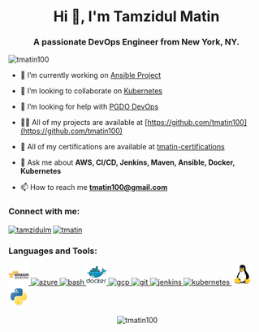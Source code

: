 <h1 align="center">Hi 👋, I'm Tamzidul Matin</h1>
<h3 align="center">A passionate DevOps Engineer from New York, NY.</h3>

<p align="left"> <img src="https://komarev.com/ghpvc/?username=tmatin100&label=Profile%20views&color=0e75b6&style=flat" alt="tmatin100" /> </p>

- 🔭 I’m currently working on [Ansible Project](https://github.com/tmatin100/hello-world-1)

- 👯 I’m looking to collaborate on [Kubernetes](https://github.com/kubernetes/kubernetes)

- 🤝 I’m looking for help with [PGDO DevOps](https://github.com/tmatin100/PGDO-DevOps-FinalProject-)

- 👨‍💻 All of my projects are available at [https://github.com/tmatin100](https://github.com/tmatin100)

- 📝 All of my certifications are available at [tmatin-certifications](https://www.credly.com/users/tmatin/badges?sort=-state_updated_at&page=1)

- 💬 Ask me about **AWS, CI/CD, Jenkins, Maven, Ansible, Docker, Kubernetes**

- 📫 How to reach me **tmatin100@gmail.com**

<h3 align="left">Connect with me:</h3>
<p align="left">
<a href="https://twitter.com/tmatin100" target="blank"><img align="center" src="https://github.com/rahuldkjain/github-profile-readme-generator/blob/master/src/images/icons/Social/twitter.svg" alt="tamzidulm" height="30" width="40" /></a>
<a href="https://linkedin.com/in/tmatin" target="blank"><img align="center" src="https://github.com/rahuldkjain/github-profile-readme-generator/blob/master/src/images/icons/Social/linked-in-alt.svg" alt="tmatin" height="30" width="40" /></a>
</p>

<h3 align="left">Languages and Tools:</h3>
<p align="left"> <a href="https://aws.amazon.com" target="_blank"> <img src="https://raw.githubusercontent.com/devicons/devicon/master/icons/amazonwebservices/amazonwebservices-original-wordmark.svg" alt="aws" width="40" height="40"/> </a> <a href="https://azure.microsoft.com/en-in/" target="_blank"> <img src="https://www.vectorlogo.zone/logos/microsoft_azure/microsoft_azure-icon.svg" alt="azure" width="40" height="40"/> </a> <a href="https://www.gnu.org/software/bash/" target="_blank"> <img src="https://www.vectorlogo.zone/logos/gnu_bash/gnu_bash-icon.svg" alt="bash" width="40" height="40"/> </a> <a href="https://www.docker.com/" target="_blank"> <img src="https://raw.githubusercontent.com/devicons/devicon/master/icons/docker/docker-original-wordmark.svg" alt="docker" width="40" height="40"/> </a> <a href="https://cloud.google.com" target="_blank"> <img src="https://www.vectorlogo.zone/logos/google_cloud/google_cloud-icon.svg" alt="gcp" width="40" height="40"/> </a> <a href="https://git-scm.com/" target="_blank"> <img src="https://www.vectorlogo.zone/logos/git-scm/git-scm-icon.svg" alt="git" width="40" height="40"/> </a> <a href="https://www.jenkins.io" target="_blank"> <img src="https://www.vectorlogo.zone/logos/jenkins/jenkins-icon.svg" alt="jenkins" width="40" height="40"/> </a> <a href="https://kubernetes.io" target="_blank"> <img src="https://www.vectorlogo.zone/logos/kubernetes/kubernetes-icon.svg" alt="kubernetes" width="40" height="40"/> </a> <a href="https://www.linux.org/" target="_blank"> <img src="https://raw.githubusercontent.com/devicons/devicon/master/icons/linux/linux-original.svg" alt="linux" width="40" height="40"/> </a> <a href="https://www.python.org" target="_blank"> <img src="https://raw.githubusercontent.com/devicons/devicon/master/icons/python/python-original.svg" alt="python" width="40" height="40"/> </a> </p>


<p align="center">&nbsp;<img align="center" src="https://github-readme-stats.vercel.app/api?username=tmatin100&show_icons=true&locale=en" alt="tmatin100" /></p>

